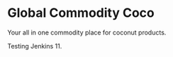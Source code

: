 # Global Commodity Coco

Your all in one commodity place for coconut products.

Testing Jenkins 11.

